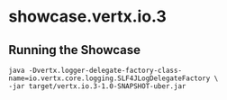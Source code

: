 # showcase.vertx.io.3

## Running the Showcase
```
java -Dvertx.logger-delegate-factory-class-name=io.vertx.core.logging.SLF4JLogDelegateFactory \
-jar target/vertx.io.3-1.0-SNAPSHOT-uber.jar
```
